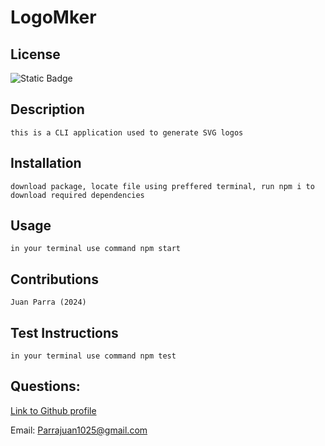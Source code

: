 # LogoMker

## License
  ![Static Badge](https://img.shields.io/badge/License-MIT-blue)

## Description
    this is a CLI application used to generate SVG logos
    
## Installation
    download package, locate file using preffered terminal, run npm i to download required dependencies
    
## Usage
    in your terminal use command npm start
    
## Contributions 
    Juan Parra (2024)
    
## Test Instructions
    in your terminal use command npm test
## Questions:
[Link to Github profile](https://github.com/Parraj1025)
    
Email: Parrajuan1025@gmail.com